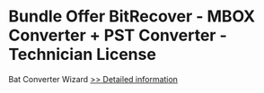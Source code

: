 # Bundle Offer BitRecover - MBOX Converter + PST Converter - Technician License
Bat Converter Wizard
[>> Detailed information](https://secure.shareit.com/shareit/product.html?productid=300954724&affiliateid=200057808)